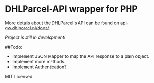 # DHLParcel-API wrapper for PHP

More details about the DHLParcel's API can be found on [api-gw.dhlparcel.nl/docs/](https://api-gw.dhlparcel.nl/docs/).

*Project is still in development!*

##Todo:
- Implement JSON Mapper to map the API response to a plain object.
- Implement more methods.
- Implement Authentication?

MIT Licensed